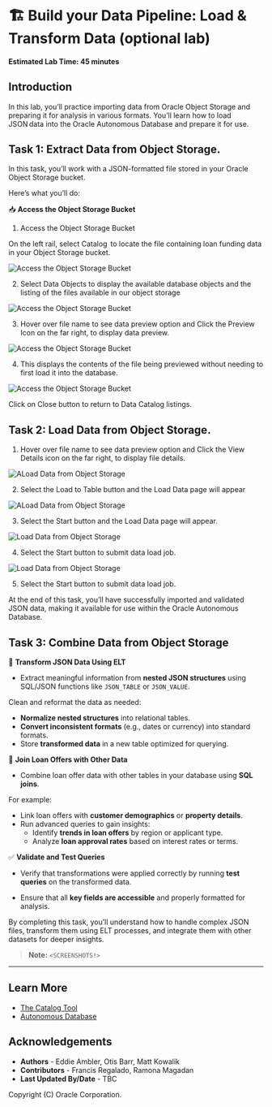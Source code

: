 # 🏗️ Build your Data Pipeline: Load & Transform Data (optional lab)

#### Estimated Lab Time: 45 minutes

## Introduction

In this lab, you’ll practice importing data from Oracle Object Storage and preparing it for analysis in various formats. You’ll learn how to load JSON data into the Oracle Autonomous Database and prepare it for use.

## Task 1: Extract Data from Object Storage.

In this task, you’ll work with a JSON-formatted file stored in your Oracle Object Storage bucket. 

Here’s what you’ll do:

📥 **Access the Object Storage Bucket**

  1.	Access the Object Storage Bucket 

  On the left rail, select Catalog  to locate the file containing loan funding data in your Object Storage bucket.
 
  ![Access the Object Storage Bucket](./images/task1-scrn-1.png "Cccess the Object Storage Bucket")

  2.  Select Data Objects to display the available database objects and the listing of the files available in our object storage
 
  ![Access the Object Storage Bucket](./images/task1-scrn-2.png "Cccess the Object Storage Bucket")

  3.	Hover over file name to see data preview option and Click the Preview Icon on the far right, to display data preview. 
 
  ![Access the Object Storage Bucket](./images/task1-scrn-3.png "Cccess the Object Storage Bucket")

  4.	This displays the contents of the file being previewed without needing to first load it into the database.   

  ![Access the Object Storage Bucket](./images/task1-scrn-4.png "Cccess the Object Storage Bucket")

  Click on Close button to return to Data Catalog listings. 
 
## Task 2: Load Data from Object Storage.

  1.	Hover over file name to see data preview option and Click the View Details icon  on the far right, to display file details. 

  ![ALoad Data from Object Storage](./images/task2-scrn-1.png "Load Data from Object Storage")

  2.	Select the Load to Table button and the Load Data page will appear 

  ![ALoad Data from Object Storage](./images/task2-scrn-2.png "Load Data from Object Storage")

  3.	Select the Start button and the Load Data page will appear.  

  ![Load Data from Object Storage](./images/task2-scrn-3.png "Load Data from Object Storage")

  4.	Select the Start button to submit data load job.  

  ![Load Data from Object Storage](./images/task2-scrn-4.png "Load Data from Object Storage")

  5.	Select the Start button to submit data load job.  

  At the end of this task, you’ll have successfully imported and validated JSON data, making it available for use within the Oracle Autonomous Database.


## Task 3: Combine Data from Object Storage

🔄 **Transform JSON Data Using ELT**

* Extract meaningful information from **nested JSON structures** using SQL/JSON functions like `JSON_TABLE` or `JSON_VALUE`.

Clean and reformat the data as needed:

- **Normalize nested structures** into relational tables.
- **Convert inconsistent formats** (e.g., dates or currency) into standard formats.
- Store **transformed data** in a new table optimized for querying.

🔗 **Join Loan Offers with Other Data**

* Combine loan offer data with other tables in your database using **SQL joins**.

For example:

- Link loan offers with **customer demographics** or **property details**.
- Run advanced queries to gain insights:
  - Identify **trends in loan offers** by region or applicant type.
  - Analyze **loan approval rates** based on interest rates or terms.

✅ **Validate and Test Queries**

* Verify that transformations were applied correctly by running **test queries** on the transformed data.

* Ensure that all **key fields are accessible** and properly formatted for analysis.

By completing this task, you’ll understand how to handle complex JSON files, transform them using ELT processes, and integrate them with other datasets for deeper insights.

> **Note:** `<SCREENSHOTS!>`

<!--
* You’ll grab a CSV (comma-separated values) file from your Object Storage bucket—think of it like a simple spreadsheet.

* You’ll import this data into your database, so you can easily analyze home zone data right inside Oracle.

* Next, you’ll handle JSON files—these are more like structured text that show data in pairs of names and values.

* You’ll run an ETL (Extract, Transform, Load) process to clean or reformat that JSON data and get it ready for queries.

* Once it’s loaded, you can join it with other information in your database to see loan offers in a whole new light. -->

---

## Learn More

* [The Catalog Tool](https://docs.oracle.com/en/cloud/paas/autonomous-database/serverless/adbsb/catalog-entities.html)
* [Autonomous Database](https://docs.oracle.com/en/cloud/paas/autonomous-database/index.html)

## Acknowledgements

* **Authors** - Eddie Ambler, Otis Barr, Matt Kowalik
* **Contributors** - Francis Regalado, Ramona Magadan
* **Last Updated By/Date** - TBC

Copyright (C) Oracle Corporation.
